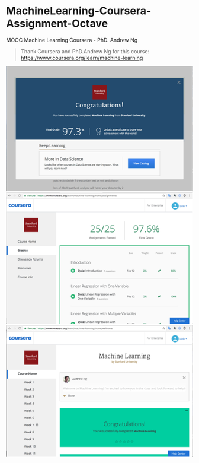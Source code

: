 # MachineLearning-Coursera-Assignment-Octave
MOOC Machine Learning Coursera - PhD. Andrew Ng

>Thank Coursera and PhD.Andrew Ng for this course: https://www.coursera.org/learn/machine-learning

![MLCoursera1](https://github.com/LinhVu1027/MachineLearning-Coursera-Assignment-Octave/blob/master/MLCoursera1.jpg)
![MLCoursera1](https://github.com/LinhVu1027/MachineLearning-Coursera-Assignment-Octave/blob/master/MLCoursera2.jpg)
![MLCoursera1](https://github.com/LinhVu1027/MachineLearning-Coursera-Assignment-Octave/blob/master/MLCoursera3.jpg)
